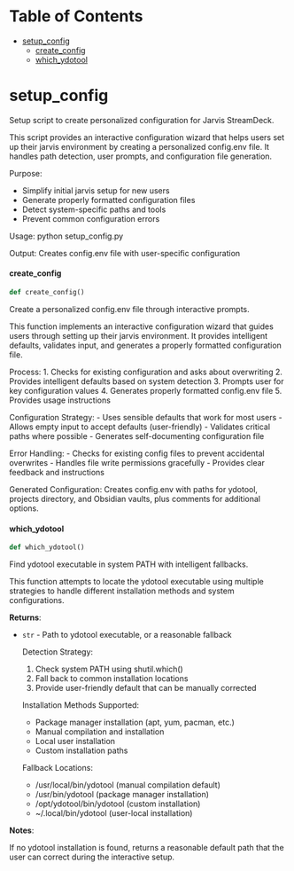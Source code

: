 # Table of Contents

* [setup\_config](#setup_config)
  * [create\_config](#setup_config.create_config)
  * [which\_ydotool](#setup_config.which_ydotool)

<a id="setup_config"></a>

# setup\_config

Setup script to create personalized configuration for Jarvis StreamDeck.

This script provides an interactive configuration wizard that helps users
set up their jarvis environment by creating a personalized config.env file.
It handles path detection, user prompts, and configuration file generation.

Purpose:
- Simplify initial jarvis setup for new users
- Generate properly formatted configuration files
- Detect system-specific paths and tools
- Prevent common configuration errors

Usage:
    python setup_config.py

Output:
    Creates config.env file with user-specific configuration

<a id="setup_config.create_config"></a>

#### create\_config

```python
def create_config()
```

Create a personalized config.env file through interactive prompts.

This function implements an interactive configuration wizard that guides
users through setting up their jarvis environment. It provides intelligent
defaults, validates input, and generates a properly formatted configuration file.

Process:
    1. Checks for existing configuration and asks about overwriting
    2. Provides intelligent defaults based on system detection
    3. Prompts user for key configuration values
    4. Generates properly formatted config.env file
    5. Provides usage instructions

Configuration Strategy:
    - Uses sensible defaults that work for most users
    - Allows empty input to accept defaults (user-friendly)
    - Validates critical paths where possible
    - Generates self-documenting configuration file

Error Handling:
    - Checks for existing config files to prevent accidental overwrites
    - Handles file write permissions gracefully
    - Provides clear feedback and instructions

Generated Configuration:
    Creates config.env with paths for ydotool, projects directory,
    and Obsidian vaults, plus comments for additional options.

<a id="setup_config.which_ydotool"></a>

#### which\_ydotool

```python
def which_ydotool()
```

Find ydotool executable in system PATH with intelligent fallbacks.

This function attempts to locate the ydotool executable using multiple
strategies to handle different installation methods and system configurations.

**Returns**:

- `str` - Path to ydotool executable, or a reasonable fallback
  
  Detection Strategy:
  1. Check system PATH using shutil.which()
  2. Fall back to common installation locations
  3. Provide user-friendly default that can be manually corrected
  
  Installation Methods Supported:
  - Package manager installation (apt, yum, pacman, etc.)
  - Manual compilation and installation
  - Local user installation
  - Custom installation paths
  
  Fallback Locations:
  - /usr/local/bin/ydotool (manual compilation default)
  - /usr/bin/ydotool (package manager installation)
  - /opt/ydotool/bin/ydotool (custom installation)
  - ~/.local/bin/ydotool (user-local installation)
  

**Notes**:

  If no ydotool installation is found, returns a reasonable default
  path that the user can correct during the interactive setup.


